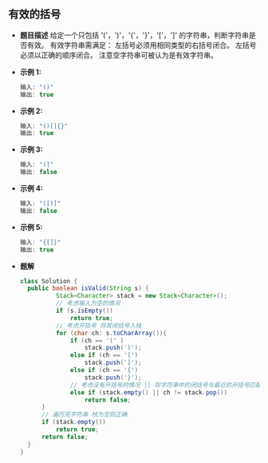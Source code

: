 ## 有效的括号
* **题目描述**
给定一个只包括 '('，')'，'{'，'}'，'['，']' 的字符串，判断字符串是否有效。
有效字符串需满足：
左括号必须用相同类型的右括号闭合。
左括号必须以正确的顺序闭合。
注意空字符串可被认为是有效字符串。

* **示例 1:**
  ```java
  输入: "()"
  输出: true
  ```

* **示例 2:**
  ```java
  输入: "()[]{}"
  输出: true
  ```


* **示例 3:**
  ```java
  输入: "(]"
  输出: false
  ```

* **示例 4:**
  ```java
  输入: "([)]"
  输出: false
  ```

* **示例 5:**
  ```java
  输入: "{[]}"
  输出: true
  ```
* **题解**
  ```java
  class Solution {
    public boolean isValid(String s) {
            Stack<Character> stack = new Stack<Character>();
            // 考虑输入为空的情况
            if (s.isEmpty())
                return true;
            // 考虑开括号 将其闭括号入栈
            for (char ch: s.toCharArray()){
                if (ch == '(' )
                    stack.push(')');
                else if (ch == '[')
                    stack.push(']');
                else if (ch == '{')
                    stack.push('}');
                // 考虑没有开括号的情况 || 将字符串中的闭括号与最近的开括号匹配
                else if (stack.empty() || ch != stack.pop())
                    return false;
        }
        // 遍历完字符串 栈为空则正确
        if (stack.empty())
            return true;
        return false;
    }
  }   
  ```